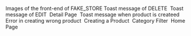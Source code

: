 Images of the front-end of FAKE_STORE 
Toast message of DELETE
<img src="https://github.com/user-attachments/assets/0afb6957-2671-47ca-9c3e-498f58fa76de" alt="" >
Toast message of EDIT
<img src="https://github.com/user-attachments/assets/e59db0dc-fbeb-43c0-9e2a-43fbf8f4dcd4" alt="" >
Detail Page
<img src="https://github.com/user-attachments/assets/3c3ace6e-f051-4afa-a59f-77578a0ac3df" alt="" >
Toast message when product is createed
<img src="https://github.com/user-attachments/assets/5e9dcab5-4ea2-4235-9d42-5e1380ab8ce5" alt="" >
Error in creating wrong product
<img src="https://github.com/user-attachments/assets/5e20e0b4-efeb-4dde-9133-353ee8c4d13a" alt="" >
Creating a Product
<img src="https://github.com/user-attachments/assets/3ceadb73-f74a-4348-9c52-129090956734" alt="" >
Category Filter
<img src="https://github.com/user-attachments/assets/6ffd3d1b-8f77-41a6-aba9-ac417c98669a" alt="" >
Home Page
<img src="https://github.com/user-attachments/assets/cfb7e8ff-24bb-49fb-a344-0096f0a0dbfe" alt="" >
